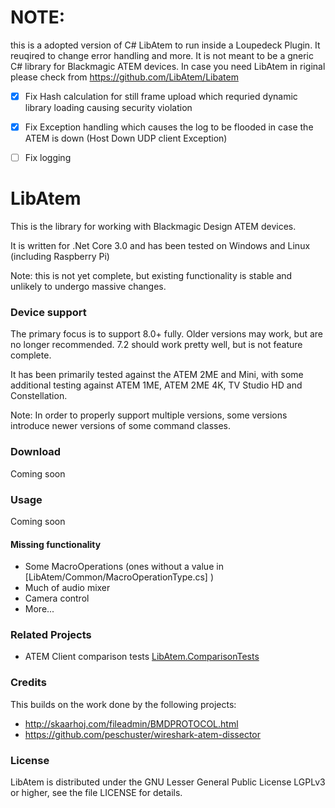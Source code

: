 
# NOTE:
this is a adopted version of C# LibAtem to run inside a Loupedeck Plugin.
It reuqired to change error handling and more.
It is not meant to be a gneric C# library for Blackmagic ATEM devices. In case you need LibAtem in riginal please check from https://github.com/LibAtem/Libatem

- [x] Fix Hash calculation for still frame upload which requried dynamic library loading causing security violation
- [x] Fix Exception handling which causes the log to be flooded in case the ATEM is down (Host Down UDP client Exception)
- [ ] Fix logging




# LibAtem

This is the library for working with Blackmagic Design ATEM devices.

It is written for .Net Core 3.0 and has been tested on Windows and Linux (including Raspberry Pi)

Note: this is not yet complete, but existing functionality is stable and unlikely to undergo massive changes.

### Device support
The primary focus is to support 8.0+ fully. Older versions may work, but are no longer recommended.
7.2 should work pretty well, but is not feature complete.

It has been primarily tested against the ATEM 2ME and Mini, with some additional testing against ATEM 1ME, ATEM 2ME 4K, TV Studio HD and Constellation.

Note: In order to properly support multiple versions, some versions introduce newer versions of some command classes.

### Download
Coming soon


### Usage
Coming soon

#### Missing functionality
* Some MacroOperations (ones without a value in [LibAtem/Common/MacroOperationType.cs] )
* Much of audio mixer
* Camera control
* More...

### Related Projects
* ATEM Client comparison tests [LibAtem.ComparisonTests](https://github.com/LibAtem/LibAtem.ComparisonTests)

### Credits
This builds on the work done by the following projects:
* http://skaarhoj.com/fileadmin/BMDPROTOCOL.html
* https://github.com/peschuster/wireshark-atem-dissector

### License

LibAtem is distributed under the GNU Lesser General Public License LGPLv3 or higher, see the file LICENSE for details.


